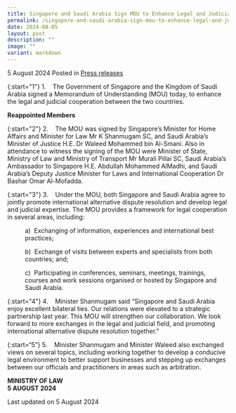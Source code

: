 ```yaml
---
title: Singapore and Saudi Arabia Sign MOU to Enhance Legal and Judicial Cooperation
permalink: /singapore-and-saudi-arabia-sign-mou-to-enhance-legal-and-judicial-cooperation/
date: 2024-08-05
layout: post
description: ""
image: ""
variant: markdown
---
```

5 August 2024 Posted in [Press releases](/news/press-releases)

{:start="1"}
1.&nbsp;&nbsp;&nbsp; The Government of Singapore and the Kingdom of Saudi Arabia signed a Memorandum of Understanding (MOU) today, to enhance the legal and judicial cooperation between the two countries.

**Reappointed Members**

{:start="2"}
2.&nbsp;&nbsp;&nbsp; The MOU was signed by Singapore’s Minister for Home Affairs and Minister for Law Mr K Shanmugam SC, and Saudi Arabia’s Minister of Justice H.E. Dr Waleed Mohammed bin Al-Smani. Also in attendance to witness the signing of the MOU were Minister of State, Ministry of Law and Ministry of Transport Mr Murali Pillai SC, Saudi Arabia’s Ambassador to Singapore H.E. Abdullah Mohammed AlMadhi, and Saudi Arabia’s Deputy Justice Minister for Laws and International Cooperation Dr Bashar Omar Al-Mofadda.

{:start="3"}
3.&nbsp;&nbsp;&nbsp; Under the MOU, both Singapore and Saudi Arabia agree to jointly promote international alternative dispute resolution and develop legal and judicial expertise. The MOU provides a framework for legal cooperation in several areas, including:

<p style="margin-left: 40px">
a)&nbsp; Exchanging of information, experiences and international best practices;</p>

<p style="margin-left: 40px">
b)&nbsp; Exchange of visits between experts and specialists from both countries; and;</p>

<p style="margin-left: 40px">
c)&nbsp; Participating in conferences, seminars, meetings, trainings, courses and work sessions organised or hosted by Singapore and Saudi Arabia.</p>

{:start="4"}
4.&nbsp;&nbsp;&nbsp; Minister Shanmugam said “Singapore and Saudi Arabia enjoy excellent bilateral ties. Our relations were elevated to a strategic partnership last year. This MOU will strengthen our collaboration. We look forward to more exchanges in the legal and judicial field, and promoting international alternative dispute resolution together.”

{:start=“5”}
5.&nbsp;&nbsp;&nbsp; Minister Shanmugam and Minister Waleed also exchanged views on several topics, including working together to develop a conducive legal environment to better support businesses and stepping up exchanges between our officials and practitioners in areas such as arbitration.


**MINISTRY OF LAW**
<br>**5 AUGUST 2024**

 
<p class="right-side-updated">Last updated on 5 August 2024</p>